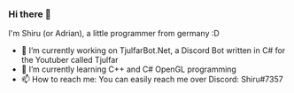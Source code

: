 ### Hi there 👋

I'm Shiru (or Adrian), a little programmer from germany :D
- 🔭 I’m currently working on TjulfarBot.Net, a Discord Bot written in C# for the Youtuber called Tjulfar
- 🌱 I’m currently learning C++ and C# OpenGL programming
- 📫 How to reach me: You can easily reach me over Discord: Shiru#7357
